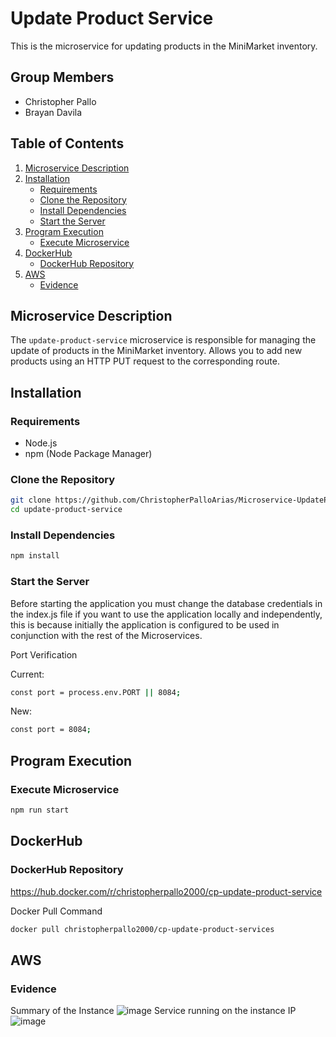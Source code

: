 # Update Product Service

This is the microservice for updating products in the MiniMarket inventory.

## Group Members

- Christopher Pallo
- Brayan Davila

## Table of Contents

1. [Microservice Description](#microservice-description)
2. [Installation](#installation)
   - [Requirements](#requirements)
   - [Clone the Repository](#clone-the-repository)
   - [Install Dependencies](#install-dependencies)
   - [Start the Server](#start-the-server)
3. [Program Execution](#program-execution)
   - [Execute Microservice](#execute-microservice)
4. [DockerHub](#dockerhub)
   - [DockerHub Repository](#dockerhub-repository)
5. [AWS](#aws)
   - [Evidence](#evidence-create)


## Microservice Description

The `update-product-service` microservice is responsible for managing the update of products in the MiniMarket inventory. Allows you to add new products using an HTTP PUT request to the corresponding route.

## Installation

### Requirements

- Node.js
- npm (Node Package Manager)

### Clone the Repository

```sh
git clone https://github.com/ChristopherPalloArias/Microservice-UpdateProductService.git
cd update-product-service
```

### Install Dependencies
```sh
npm install
```

### Start the Server
Before starting the application you must change the database credentials in the index.js file if you want to use the application locally and independently, this is because initially the application is configured to be used in conjunction with the rest of the Microservices.

Port Verification

Current:
```sh
const port = process.env.PORT || 8084;
```
New:
```sh
const port = 8084;
```

## Program Execution
### Execute Microservice

```sh
npm run start
```

## DockerHub
### DockerHub Repository

https://hub.docker.com/r/christopherpallo2000/cp-update-product-service

Docker Pull Command
```sh
docker pull christopherpallo2000/cp-update-product-services
```

## AWS
### Evidence
Summary of the Instance
![image](https://github.com/ChristopherPalloArias/Microservice-ListProductService/assets/87538474/882a9ea1-9f1d-45a7-9cc1-724d55b2a0d8)
Service running on the instance IP
![image](https://github.com/ChristopherPalloArias/Microservice-UpdateProductService/assets/87538474/d504b133-1d63-4a0a-94d1-c81659cb9fa0)
